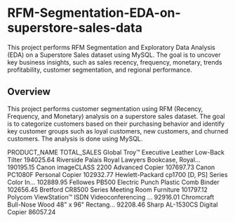 # RFM-Segmentation-EDA-on-superstore-sales-data
This project performs RFM Segmentation and Exploratory Data Analysis (EDA) on a Superstore Sales dataset using MySQL. The goal is to uncover key business insights, such as sales  recency, frequency, monetary, trends profitability, customer segmentation, and regional performance.

## Overview
This project performs customer segmentation using RFM (Recency, Frequency, and Monetary) analysis on a superstore sales dataset. The goal is to categorize customers based on their purchasing behavior and identify key customer groups such as loyal customers, new customers, and churned customers. The analysis is done using MySQL.

PRODUCT_NAME	TOTAL_SALES
Global Troy™ Executive Leather Low-Back Tilter	194025.64
Riverside Palais Royal Lawyers Bookcase, Royal...	190195.15
Canon imageCLASS 2200 Advanced Copier	107697.73
Canon PC1080F Personal Copier	102932.77
Hewlett-Packard cp1700 [D, PS] Series Color In...	102889.95
Fellowes PB500 Electric Punch Plastic Comb Binder	102656.45
Bretford CR8500 Series Meeting Room Furniture	101797.12
Polycom ViewStation™ ISDN Videoconferencing ...	92916.01
Chromcraft Bull-Nose Wood 48" x 96" Rectang...	92208.46
Sharp AL-1530CS Digital Copier	86057.24
